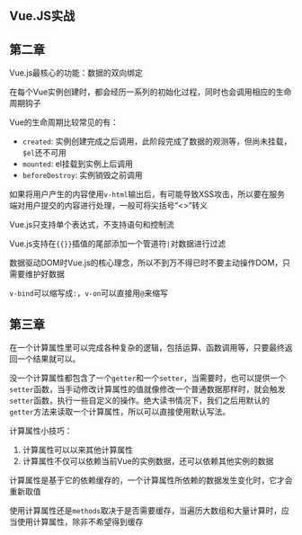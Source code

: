 ## Vue.JS实战

## 第二章

Vue.js最核心的功能：数据的双向绑定

在每个Vue实例创建时，都会经历一系列的初始化过程，同时也会调用相应的生命周期钩子

Vue的生命周期比较常见的有：

- `created`: 实例创建完成之后调用，此阶段完成了数据的观测等，但尚未挂载，`$el`还不可用
- `mounted`: el挂载到实例上后调用
- `beforeDestroy`: 实例销毁之前调用

如果将用户产生的内容使用`v-html`输出后，有可能导致XSS攻击，所以要在服务端对用户提交的内容进行处理，一般可将尖括号“<>”转义

Vue.js只支持单个表达式，不支持语句和控制流

Vue.js支持在`{{}}`插值的尾部添加一个管道符`|`对数据进行过滤

数据驱动DOM时Vue.js的核心理念，所以不到万不得已时不要主动操作DOM，只需要维护好数据

`v-bind`可以缩写成`:`，`v-on`可以直接用`@`来缩写

## 第三章

在一个计算属性里可以完成各种复杂的逻辑，包括运算、函数调用等，只要最终返回一个结果就可以。

没一个计算属性都包含了一个`getter`和一个`setter`，当需要时，也可以提供一个`setter`函数，当手动修改计算属性的值就像修改一个普通数据那样时，就会触发`setter`函数，执行一些自定义的操作。绝大读书情况下，我们之后用默认的`getter`方法来读取一个计算属性，所以可以直接使用默认写法。

计算属性小技巧：

1. 计算属性可以以来其他计算属性
2. 计算属性不仅可以依赖当前Vue的实例数据，还可以依赖其他实例的数据

计算属性是基于它的依赖缓存的，一个计算属性所依赖的数据发生变化时，它才会重新取值

使用计算属性还是`methods`取决于是否需要缓存，当遍历大数组和大量计算时，应当使用计算属性，除非不希望得到缓存